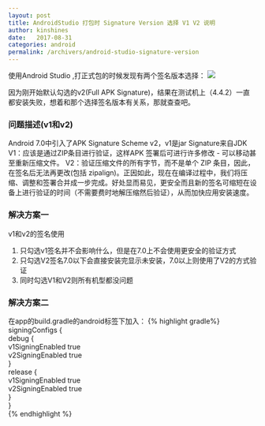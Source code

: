 ```yaml
---
layout: post
title: AndroidStudio 打包时 Signature Version 选择 V1 V2 说明
author: kinshines
date:   2017-08-31
categories: android
permalink: /archivers/android-studio-signature-version
---
```


<p class="lead">使用Android Studio ,打正式包的时候发现有两个签名版本选择：

<img src="https://kinshines.github.io/img/android-dev/signature-version.png"/>

因为刚开始默认勾选的v2(Full APK Signature)，结果在测试机上（4.4.2）一直都安装失败，想着和那个选择签名版本有关系，那就查查吧。</p>

### 问题描述(v1和v2)
Android 7.0中引入了APK Signature Scheme v2，v1是jar Signature来自JDK
V1：应该是通过ZIP条目进行验证，这样APK 签署后可进行许多修改 - 可以移动甚至重新压缩文件。
V2：验证压缩文件的所有字节，而不是单个 ZIP 条目，因此，在签名后无法再更改(包括 zipalign)。正因如此，现在在编译过程中，我们将压缩、调整和签署合并成一步完成。好处显而易见，更安全而且新的签名可缩短在设备上进行验证的时间（不需要费时地解压缩然后验证），从而加快应用安装速度。

### 解决方案一
v1和v2的签名使用
1. 只勾选v1签名并不会影响什么，但是在7.0上不会使用更安全的验证方式
2. 只勾选V2签名7.0以下会直接安装完显示未安装，7.0以上则使用了V2的方式验证
3. 同时勾选V1和V2则所有机型都没问题

### 解决方案二
在app的build.gradle的android标签下加入：
{% highlight gradle%}
signingConfigs {  
    debug {  
        v1SigningEnabled true  
        v2SigningEnabled true  
    }  
    release {  
        v1SigningEnabled true  
        v2SigningEnabled true  
    }  
}  
{% endhighlight %}
